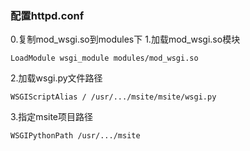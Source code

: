 ### 配置httpd.conf
0.复制mod_wsgi.so到modules下
1.加载mod_wsgi.so模块
```
LoadModule wsgi_module modules/mod_wsgi.so
```
2.加载wsgi.py文件路径
```
WSGIScriptAlias / /usr/.../msite/msite/wsgi.py
```
3.指定msite项目路径
```
WSGIPythonPath /usr/.../msite
```
